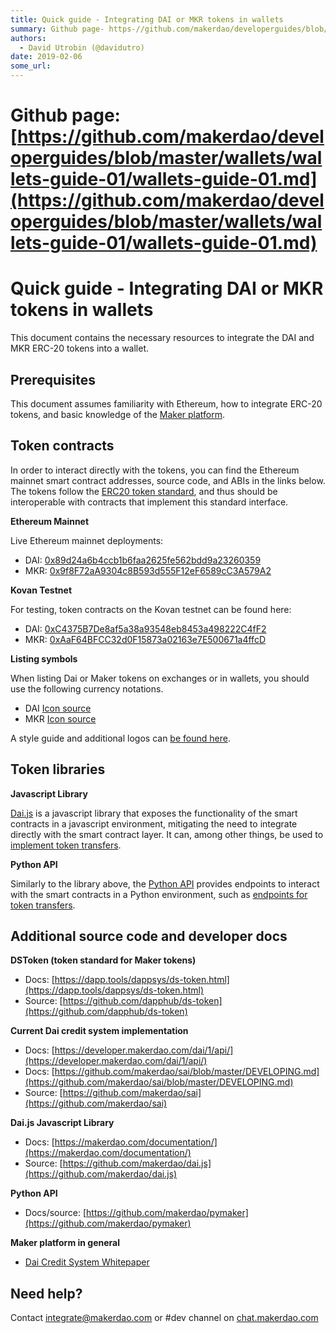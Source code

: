```yaml
---
title: Quick guide - Integrating DAI or MKR tokens in wallets
summary: Github page- https-//github.com/makerdao/developerguides/blob/master/wallets/wallets-guide-01/wallets-guide-01.mdQuick guide - Integrating DAI or MKR tokens in wallets This document contains the necessary resources to integrate the DAI and MKR ERC-20 tokens into a wallet.Prerequisites This document assumes familiarity with Ethereum, how to integrate ERC-20 tokens, and basic knowledge of the Maker platform.Token contracts In order to interact directly with the tokens, you can find the Ethereum ma
authors:
  - David Utrobin (@davidutro)
date: 2019-02-06
some_url: 
---
```


# **Github page: [https://github.com/makerdao/developerguides/blob/master/wallets/wallets-guide-01/wallets-guide-01.md](https://github.com/makerdao/developerguides/blob/master/wallets/wallets-guide-01/wallets-guide-01.md)**


# **Quick guide - Integrating DAI or MKR tokens in wallets**

This document contains the necessary resources to integrate the DAI and MKR ERC-20 tokens into a wallet.


## **Prerequisites**

This document assumes familiarity with Ethereum, how to integrate ERC-20 tokens, and basic knowledge of the [Maker platform](https://www.makerdao.com/).


## **Token contracts**

In order to interact directly with the tokens, you can find the Ethereum mainnet smart contract addresses, source code, and ABIs in the links below. The tokens follow the [ERC20 token standard](https://github.com/ethereum/EIPs/blob/master/EIPS/eip-20.md), and thus should be interoperable with contracts that implement this standard interface.

**Ethereum Mainnet**

Live Ethereum mainnet deployments:



*   DAI:      [0x89d24a6b4ccb1b6faa2625fe562bdd9a23260359](https://etherscan.io/address/0x89d24a6b4ccb1b6faa2625fe562bdd9a23260359#code)
*   MKR:    [0x9f8F72aA9304c8B593d555F12eF6589cC3A579A2](https://etherscan.io/address/0x9f8f72aa9304c8b593d555f12ef6589cc3a579a2#code)

**Kovan Testnet**

For testing, token contracts on the Kovan testnet can be found here:



*   DAI:      [0xC4375B7De8af5a38a93548eb8453a498222C4fF2](https://kovan.etherscan.io/address/0xC4375B7De8af5a38a93548eb8453a498222C4fF2#code)
*   MKR:    [0xAaF64BFCC32d0F15873a02163e7E500671a4ffcD](https://kovan.etherscan.io/address/0xaaf64bfcc32d0f15873a02163e7e500671a4ffcd#code)

**Listing symbols**

When listing Dai or Maker tokens on exchanges or in wallets, you should use the following currency notations.



*   DAI      [Icon source](https://github.com/makerdao/Overview-of-MakerDAO-design/tree/master/DAI)
*   MKR    [Icon source](https://github.com/makerdao/Overview-of-MakerDAO-design/tree/master/MKR)

A style guide and additional logos can [be found here](https://github.com/makerdao/Overview-of-MakerDAO-design#style-guide).


## **Token libraries**

**Javascript Library**

[Dai.js](https://makerdao.com/documentation/) is a javascript library that exposes the functionality of the smart contracts in a javascript environment, mitigating the need to integrate directly with the smart contract layer. It can, among other things, be used to [implement token transfers](https://github.com/makerdao/dai.js#usage).

**Python API**

Similarly to the library above, the [Python API](https://github.com/makerdao/pymaker) provides endpoints to interact with the smart contracts in a Python environment, such as [endpoints for token transfers](https://github.com/makerdao/pymaker#token-transfer).


## **Additional source code and developer docs**

**DSToken (token standard for Maker tokens)**



*   Docs: [https://dapp.tools/dappsys/ds-token.html](https://dapp.tools/dappsys/ds-token.html)
*   Source: [https://github.com/dapphub/ds-token](https://github.com/dapphub/ds-token)

**Current Dai credit system implementation**



*   Docs: [https://developer.makerdao.com/dai/1/api/](https://developer.makerdao.com/dai/1/api/)
*   Docs: [https://github.com/makerdao/sai/blob/master/DEVELOPING.md](https://github.com/makerdao/sai/blob/master/DEVELOPING.md)
*   Source: [https://github.com/makerdao/sai](https://github.com/makerdao/sai)

**Dai.js Javascript Library**



*   Docs: [https://makerdao.com/documentation/](https://makerdao.com/documentation/)
*   Source: [https://github.com/makerdao/dai.js](https://github.com/makerdao/dai.js)

**Python API**



*   Docs/source: [https://github.com/makerdao/pymaker](https://github.com/makerdao/pymaker)

**Maker platform in general**



*   [Dai Credit System Whitepaper](https://makerdao.com/whitepaper/)


## **Need help?**

Contact integrate@makerdao.com or #dev channel on [chat.makerdao.com](https://chat.makerdao.com/)